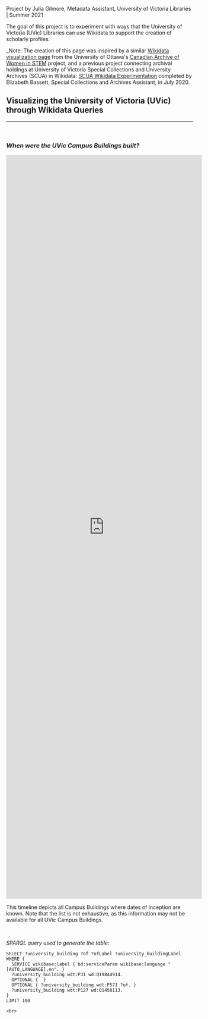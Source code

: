 Project by Julia Gilmore, Metadata Assistant, University of Victoria Libraries | Summer 2021

The goal of this project is to experiment with ways that the University of Victoria (UVic) Libraries can use Wikidata to support the creation of scholarly profiles. 

_Note: The creation of this page was inspired by a similar [Wikidata visualization page](https://yooylee.github.io/experiment-wikidata-canadian-archive-women-in-stem/) from the University of Ottawa's [Canadian Archive of Women in STEM](https://biblio.uottawa.ca/en/women-in-stem/about) project, and a previous project connecting archival holdings at University of Victoria Special Collections and University Archives (SCUA) in Wikidata: [SCUA Wikidata Experimentation](https://elizabethbassett.github.io/uvic-scua-wikidata-experimentation/)  completed by Elizabeth Bassett, Special Collections and Archives Assistant, in July 2020. 
<br>

## Visualizing the University of Victoria (UVic) through Wikidata Queries
----  

<br>

### _**When were the UVic Campus Buildings built?**_ 

<iframe style="width: 55vw; height: 50vh; border: none;" src="https://query.wikidata.org/embed.html#SELECT%20%3Funiversity_building%20%3Fof%20%3FofLabel%20%3Funiversity_buildingLabel%20WHERE%20%7B%0A%20%20SERVICE%20wikibase%3Alabel%20%7B%20bd%3AserviceParam%20wikibase%3Alanguage%20%22%5BAUTO_LANGUAGE%5D%2Cen%22.%20%7D%0A%20%20%3Funiversity_building%20wdt%3AP31%20wd%3AQ19844914.%0A%20%20OPTIONAL%20%7B%20%20%7D%0A%20%20OPTIONAL%20%7B%20%3Funiversity_building%20wdt%3AP571%20%3Fof.%20%7D%0A%20%20%3Funiversity_building%20wdt%3AP127%20wd%3AQ1458113.%0A%7D%0ALIMIT%20100" ></iframe>

<br>

This timeline depicts all Campus Buildings where dates of inception are known. Note that the list is not exhaustive, as this information may not be available for all UVic Campus Buildings. 

<br>

_SPARQL query used to generate the table:_

```
SELECT ?university_building ?of ?ofLabel ?university_buildingLabel WHERE {
  SERVICE wikibase:label { bd:serviceParam wikibase:language "[AUTO_LANGUAGE],en". }
  ?university_building wdt:P31 wd:Q19844914.
  OPTIONAL {  }
  OPTIONAL { ?university_building wdt:P571 ?of. }
  ?university_building wdt:P127 wd:Q1458113.
}
LIMIT 100

<br>

